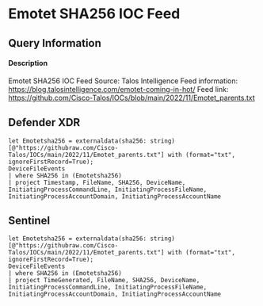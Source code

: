 # Emotet SHA256 IOC Feed

## Query Information

#### Description
Emotet SHA256 IOC Feed
Source: Talos Intelligence
Feed information: https://blog.talosintelligence.com/emotet-coming-in-hot/
Feed link: https://github.com/Cisco-Talos/IOCs/blob/main/2022/11/Emotet_parents.txt

## Defender XDR
```KQL
let Emotetsha256 = externaldata(sha256: string)[@"https://githubraw.com/Cisco-Talos/IOCs/main/2022/11/Emotet_parents.txt"] with (format="txt", ignoreFirstRecord=True);
DeviceFileEvents
| where SHA256 in (Emotetsha256)
| project Timestamp, FileName, SHA256, DeviceName, InitiatingProcessCommandLine, InitiatingProcessFileName, InitiatingProcessAccountDomain, InitiatingProcessAccountName
```

## Sentinel
```KQL
let Emotetsha256 = externaldata(sha256: string)[@"https://githubraw.com/Cisco-Talos/IOCs/main/2022/11/Emotet_parents.txt"] with (format="txt", ignoreFirstRecord=True);
DeviceFileEvents
| where SHA256 in (Emotetsha256)
| project TimeGenerated, FileName, SHA256, DeviceName, InitiatingProcessCommandLine, InitiatingProcessFileName, InitiatingProcessAccountDomain, InitiatingProcessAccountName
```
